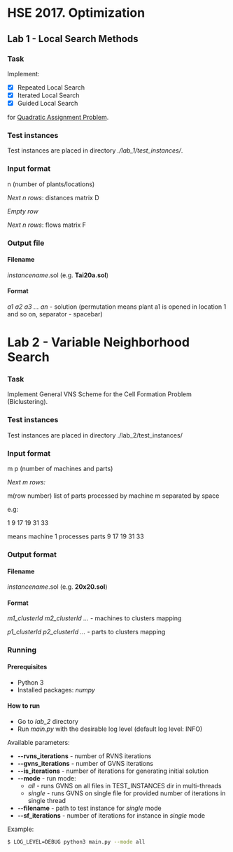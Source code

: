 # HSE 2017. Optimization
## Lab 1 - Local Search Methods
### Task
Implement:
- [x] Repeated Local Search
- [x] Iterated Local Search
- [x] Guided Local Search

for [Quadratic Assignment Problem](https://en.wikipedia.org/wiki/Quadratic_assignment_problem).

### Test instances
Test instances are placed in directory *./lab_1/test_instances/*.

### Input format
n (number of plants/locations)

*Next n rows*: distances matrix D

*Empty row*

*Next n rows*: flows matrix F

### Output file
#### Filename
*instancename*.sol (e.g. **Tai20a.sol**)
#### Format
*a1 a2 a3 ... an* - solution (permutation means plant a1 is opened in location 1 and so on, separator - spacebar)

# Lab 2 - Variable Neighborhood Search
### Task
Implement General VNS Scheme for the Cell Formation Problem (Biclustering).

### Test instances
Test instances are placed in directory ./lab_2/test_instances/

### Input format
m p (number of machines and parts)

*Next m rows:*

m(row number) list of parts processed by machine m separated by space

e.g:

1 9 17 19 31 33

means machine 1 processes parts 9 17 19 31 33

### Output format
#### Filename
*instancename*.sol (e.g. **20x20.sol**)
#### Format
*m1_clusterId m2_clusterId ...*  - machines to clusters mapping

*p1_clusterId p2_clusterId ...*  - parts to clusters mapping

### Running
#### Prerequisites
* Python 3
* Installed packages: *numpy*

#### How to run
* Go to *lab_2* directory
* Run *main.py* with the desirable log level (default log level: INFO)

Available parameters:
* **--rvns_iterations** - number of RVNS iterations
* **--gvns_iterations** - number of GVNS iterations
* **--is_iterations** - number of iterations for generating initial solution
* **--mode** - run mode:
  * *all* - runs GVNS on all files in TEST_INSTANCES dir in multi-threads
  * *single* - runs GVNS on single file for provided number of iterations in single thread
* **--filename** - path to test instance for *single* mode
* **--sf_iterations** - number of iterations for instance in *single* mode

Example:
```bash
$ LOG_LEVEL=DEBUG python3 main.py --mode all
```
